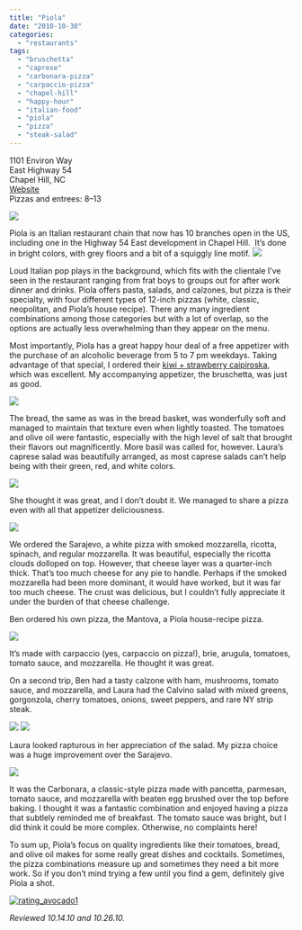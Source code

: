 ```yaml
---
title: "Piola"
date: "2010-10-30"
categories:
  - "restaurants"
tags:
  - "bruschetta"
  - "caprese"
  - "carbonara-pizza"
  - "carpaccio-pizza"
  - "chapel-hill"
  - "happy-hour"
  - "italian-food"
  - "piola"
  - "pizza"
  - "steak-salad"
---
```


1101 Environ Way\
East Highway 54\
Chapel Hill, NC\
[Website](http://www.piola.it/mondo2.php?menu_number=3&lang=en&id=38)\
Pizzas and entrees: $8–$13

![](http://www.thegourmez.com/gourmez/photos/piola01.JPG)

Piola is an Italian restaurant chain that now has 10 branches open in the US, including one in the Highway 54 East development in Chapel Hill.  It’s done in bright colors, with grey floors and a bit of a squiggly line motif. ![](http://www.thegourmez.com/gourmez/photos/piola02.JPG)

Loud Italian pop plays in the background, which fits with the clientale I’ve seen in the restaurant ranging from frat boys to groups out for after work dinner and drinks. Piola offers pasta, salads, and calzones, but pizza is their specialty, with four different types of 12-inch pizzas (white, classic, neopolitan, and Piola’s house recipe). There any many ingredient combinations among those categories but with a lot of overlap, so the options are actually less overwhelming than they appear on the menu.

Most importantly, Piola has a great happy hour deal of a free appetizer with the purchase of an alcoholic beverage from 5 to 7 pm weekdays. Taking advantage of that special, I ordered their [kiwi + strawberry caipiroska](https://thegourmez.com/blog/2010/10/28/kiwi-strawberry-caipiroska/), which was excellent. My accompanying appetizer, the bruschetta, was just as good.

![](http://www.thegourmez.com/gourmez/photos/piola07.JPG)

The bread, the same as was in the bread basket, was wonderfully soft and managed to maintain that texture even when lightly toasted. The tomatoes and olive oil were fantastic, especially with the high level of salt that brought their flavors out magnificently. More basil was called for, however. Laura’s caprese salad was beautifully arranged, as most caprese salads can’t help being with their green, red, and white colors.

![](http://www.thegourmez.com/gourmez/photos/piola05.JPG)

She thought it was great, and I don’t doubt it. We managed to share a pizza even with all that appetizer deliciousness.

![](http://www.thegourmez.com/gourmez/photos/piola08.JPG)

We ordered the Sarajevo, a white pizza with smoked mozzarella, ricotta, spinach, and regular mozzarella. It was beautiful, especially the ricotta clouds dolloped on top. However, that cheese layer was a quarter-inch thick. That’s too much cheese for any pie to handle. Perhaps if the smoked mozzarella had been more dominant, it would have worked, but it was far too much cheese. The crust was delicious, but I couldn’t fully appreciate it under the burden of that cheese challenge.

Ben ordered his own pizza, the Mantova, a Piola house-recipe pizza.

![](http://www.thegourmez.com/gourmez/photos/piola04.JPG)

It’s made with carpaccio (yes, carpaccio on pizza!), brie, arugula, tomatoes, tomato sauce, and mozzarella. He thought it was great.

On a second trip, Ben had a tasty calzone with ham, mushrooms, tomato sauce, and mozzarella, and Laura had the Calvino salad with mixed greens, gorgonzola, cherry tomatoes, onions, sweet peppers, and rare NY strip steak.

![](http://www.thegourmez.com/gourmez/photos/piola11.JPG) ![](http://www.thegourmez.com/gourmez/photos/piola09.JPG)

Laura looked rapturous in her appreciation of the salad. My pizza choice was a huge improvement over the Sarajevo.

![](http://www.thegourmez.com/gourmez/photos/piola12.JPG)

It was the Carbonara, a classic-style pizza made with pancetta, parmesan, tomato sauce, and mozzarella with beaten egg brushed over the top before baking. I thought it was a fantastic combination and enjoyed having a pizza that subtlely reminded me of breakfast. The tomato sauce was bright, but I did think it could be more complex. Otherwise, no complaints here!

To sum up, Piola’s focus on quality ingredients like their tomatoes, bread, and olive oil makes for some really great dishes and cocktails. Sometimes, the pizza combinations measure up and sometimes they need a bit more work. So if you don’t mind trying a few until you find a gem, definitely give Piola a shot.




<div class="caption">

[![](http://s3.amazonaws.com/thegourmez-wpmedia/2009/02/rating_avocado1.gif "rating_avocado1")](http://s3.amazonaws.com/thegourmez-wpmedia/2009/02/rating_avocado1.gif)</div>


_Reviewed 10.14.10 and 10.26.10._
